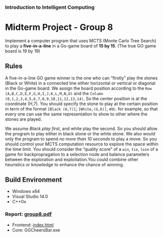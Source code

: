 ### Introduction to Intelligent Computing
# Midterm Project - Group 8

Implement a computer program that uses MCTS (Monte Carlo Tree Search) to play a __five-in-a-line__ in a Go-game board of __15 by 15__. (The true GO game board is 19 by 19)

## Rules
A five-in-a-line GO game winner is the one who can “firstly” play the stones (Black or White) in a connected line either horizontal or vertical or diagonal in the Go-game board. We assign the board position according to the `Row (A,B,C,D,E,F,G,H,I,J,K,L,M,N,O)` and the `Column (0,1,2,3,4,5,6,7,8,9,10,11,12,13,14)`, So the center position is at the coordinate (H,7). You should specify the stone to play at the certain position in term of the format `[Black (H,7)]`; `[White,(G,6)]`, etc. for example, so that every one can use the same representation to show to other where the stones are played.

We assume _Black play first_, and white play the second. So you should allow the program to play either in black stone or the white stone. We also would only the program to spend _no more than 10 seconds_ to play a move. So you should control your MCTS computation resource to explore the space within the time limit. You should consider the “quality score” of a `win`, `tie`, `lose` of a game for backpropragation to a selection node and balance parameters between the exploration and exploitation.You could combine other heuristics or knowledge to enhance the chance of winning.

## Build Environment
- Windows x64
- Visual Studio 14.0
- C++0x

### Report: [group8.pdf](./report/group8.pdf)
- Frontend: [index.html](./frontend/index.html)
- Core: GGCheersBar.exe